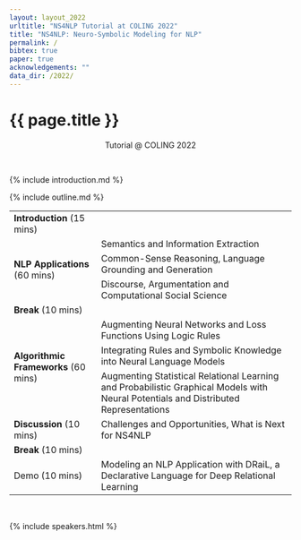 ```yaml
---
layout: layout_2022
urltitle: "NS4NLP Tutorial at COLING 2022"
title: "NS4NLP: Neuro-Symbolic Modeling for NLP"
permalink: /
bibtex: true
paper: true
acknowledgements: ""
data_dir: /2022/
---
```


<a class="anchor" id="intro"></a>
# {{ page.title }}

<p style="text-align: center;">
Tutorial @ COLING 2022
</p>
<br />

{% include introduction.md %}

<!-- Schedule stuff -->

<a class="anchor" id="outline"></a>
{% include outline.md %}

<div class="row">
  <div class="col-xs-12"><a class="anchor" id="dates"></a>
    <table class="table table-striped">
      <tbody>
      <tr>
      <td><b>Introduction</b> (15 mins)</td>
      <td></td>
      </tr>
      <tr>
      <td rowspan="3"><b>NLP Applications</b> (60 mins)</td>
         <td>Semantics and Information Extraction</td>
	    </tr>
      <tr>
        <td>Common-Sense Reasoning, Language Grounding and Generation</td>
      </tr>
      <tr>
        <td>Discourse, Argumentation and Computational Social Science</td>
      </tr>
      <tr>
      <td><b>Break</b> (10 mins)</td>
        <td></td>
      </tr>
      <tr>
      <td rowspan="3"><b>Algorithmic Frameworks</b> (60 mins)</td>
        <td>Augmenting Neural Networks and Loss Functions Using Logic Rules</td>
      </tr>
      <tr>
        <td>Integrating Rules and Symbolic Knowledge into Neural Language Models</td>
	    </tr>
      <tr>
        <td>Augmenting Statistical Relational Learning and Probabilistic Graphical Models with Neural Potentials and Distributed Representations</td>
      </tr>
      <tr>
        <td><b>Discussion</b> (10 mins)</td>
        <td>Challenges and Opportunities, What is Next for NS4NLP</td> 
      </tr>
      <tr>
      <td><b>Break</b> (10 mins)</td>
        <td></td>
      </tr>
      <tr>
        <td>Demo (10 mins)</td>
        <td>Modeling an NLP Application with DRaiL, a Declarative
        Language for Deep Relational Learning</td>
      </tr>
      </tbody>
    </table>
  </div>
</div><br>

<!-- Speakers -->

<a class="anchor" id="speakers"></a>

{% include speakers.html %}


